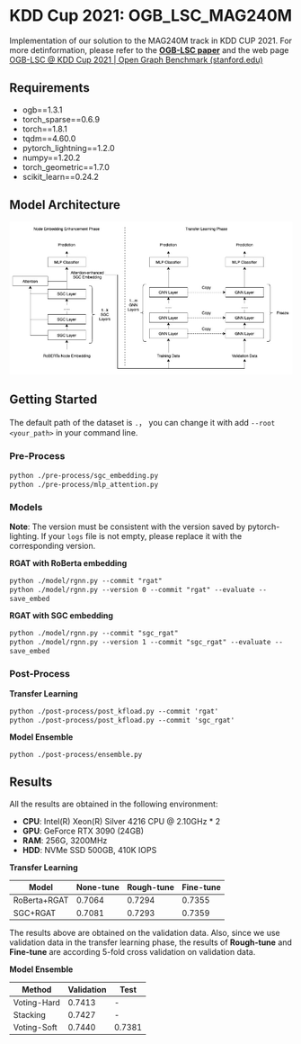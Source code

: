#  KDD Cup 2021: OGB_LSC_MAG240M

Implementation of our solution to the MAG240M track in KDD CUP 2021. For more detinformation, please refer to the **[OGB-LSC paper](https://arxiv.org/abs/2103.09430)** and the web page [OGB-LSC @ KDD Cup 2021 | Open Graph Benchmark (stanford.edu)](https://ogb.stanford.edu/kddcup2021/)

## Requirements

- ogb==1.3.1
- torch_sparse==0.6.9
- torch==1.8.1
- tqdm==4.60.0
- pytorch_lightning==1.2.0
- numpy==1.20.2
- torch_geometric==1.7.0
- scikit_learn==0.24.2

## Model Architecture

![pipeline](pipeline.jpg)

## Getting Started

The default path of the dataset  is `.`， you can change it with add  `--root <your_path>` in your command line.

### Pre-Process

```shell
python ./pre-process/sgc_embedding.py
python ./pre-process/mlp_attention.py
```

### Models

**Note**: The version must be consistent with the version saved by pytorch-lighting. If your `logs` file is not empty, please replace it with the corresponding version.

**RGAT with RoBerta embedding**

```shell
python ./model/rgnn.py --commit "rgat"
python ./model/rgnn.py --version 0 --commit "rgat" --evaluate --save_embed
```

**RGAT with SGC embedding**

```shell
python ./model/rgnn.py --commit "sgc_rgat"
python ./model/rgnn.py --version 1 --commit "sgc_rgat" --evaluate --save_embed
```

### Post-Process

**Transfer Learning**

```shell
python ./post-process/post_kfload.py --commit 'rgat'
python ./post-process/post_kfload.py --commit 'sgc_rgat' 
```

**Model Ensemble**

```shell
python ./post-process/ensemble.py
```

## Results

All the results are obtained in the following environment:

- **CPU**: Intel(R) Xeon(R) Silver 4216 CPU @ 2.10GHz * 2
- **GPU**: GeForce RTX 3090 (24GB)
- **RAM**: 256G, 3200MHz
- **HDD**: NVMe SSD 500GB,  410K IOPS

**Transfer Learning**

| Model        | None-tune | Rough-tune | Fine-tune |
| ------------ | --------- | --------- | --------- |
| RoBerta+RGAT | 0.7064    | 0.7294    | 0.7355    |
| SGC+RGAT     | 0.7081    | 0.7293    | 0.7359    |

The results above are obtained on the validation data. Also, since we use validation data in the transfer learning phase, the results of **Rough-tune** and **Fine-tune** are according 5-fold cross validation on validation data.

**Model Ensemble**

| Method      | Validation | Test   |
| ----------- | ---------- | ------ |
| Voting-Hard | 0.7413     | -      |
| Stacking    | 0.7427     | -      |
| Voting-Soft | 0.7440     | 0.7381 |

